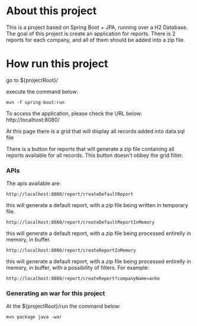 # About this project

This is a project based on Spring Boot + JPA, running over a H2 Database.
The goal of this project is create an application for reports. 
There is 2 reports for each company, and all of them should be added into a zip file.

# How run this project 
go to ${projectRoot}/


execute the command below:

```
mvn -f spring-boot:run
```


To access the application, please check the URL below:
http://localhost:8080/


At this page there is a grid that will display all records added into data.sql file 

There is a button for reports that will generate a zip file containing all reports available for all records.
This button doesn't obbey the grid filter.

### APIs

The apis available are:

```
http://localhost:8080/report/createDefaultReport
```

this will generate a default report, with a zip file being written in temporary file.


```
http://localhost:8080/report/createDefaultReportInMemory
```

this will generate a default report, with a zip file being processed entirelly in memory, in buffer.


```
http://localhost:8080/report/createReportInMemory
```

this will generate a default report, with a zip file being processed entirelly in memory, in buffer, with a possibility of filters.
For example:


```
http://localhost:8080/report/createReport?companyName=anho
```



### Generating an war for this project

At the ${projectRoot}/run the command below:

```
mvn package java -war 
```
